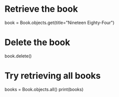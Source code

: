 # Retrieve the book
book = Book.objects.get(title="Nineteen Eighty-Four")

# Delete the book
book.delete()

# Try retrieving all books
books = Book.objects.all()
print(books)
